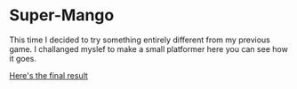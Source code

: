 # Super-Mango
This time I decided to try something entirely different from my previous game. I challanged myslef to make a small platformer here you can see how it goes.

[Here's the final result](https://youtu.be/zX2TMklPHZA?si=102myFF1cOnE1h-6)
